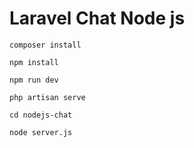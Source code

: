 # Laravel Chat Node js

```
composer install
```
```
npm install
```

```
npm run dev
```
```
php artisan serve
```
```
cd nodejs-chat
```
```
node server.js
